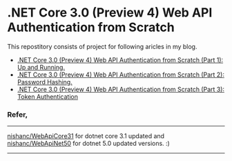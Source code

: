 # .NET Core 3.0 (Preview 4) Web API Authentication from Scratch

This repostitory consists of project for following aricles in my blog.

  - [.NET Core 3.0 (Preview 4) Web API Authentication from Scratch (Part 1): Up and Running.](https://medium.com/developer-diary/net-core-3-0-preview-4-web-api-up-and-running-5204ecaef0fc)
  - [.NET Core 3.0 (Preview 4) Web API Authentication from Scratch (Part 2): Password Hashing.](https://medium.com/developer-diary/net-core-3-0-preview-4-web-api-authentication-from-scratch-part-2-password-hashing-7e43b64cbe25)
  - [.NET Core 3.0 (Preview 4) Web API Authentication from Scratch (Part 3): Token Authentication](https://medium.com/developer-diary/net-core-3-0-preview-4-web-api-authentication-from-scratch-part-3-token-authentication-2d8af41b0045)

### Refer,
----
 [nishanc/WebApiCore31](https://github.com/nishanc/WebApiCore31) for dotnet core 3.1 updated and [nishanc/WebApiNet50](https://github.com/nishanc/WebApiNet50) for dotnet 5.0 updated versions. :)
 
 ----
